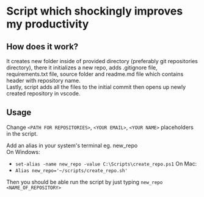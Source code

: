 # Script which shockingly improves my productivity
## How does it work?
It creates new folder inside of provided directory (preferably git repositories directory), there it initializes a new repo, adds .gitignore file, requirements.txt file, source folder and readme.md file which contains header with repository name.   
Lastly, script adds all the files to the initial commit then opens up newly created repository in vscode.
## Usage
Change `<PATH FOR REPOSITORIES>`, `<YOUR EMAIL>`, `<YOUR NAME>` placeholders in the script.  

Add an alias in your system's terminal eg. new_repo  
On Windows:
- `set-alias -name new_repo -value C:\Scripts\create_repo.ps1`
On Mac:
- `Alias new_repo='~/scripts/create_repo.sh'`

Then you should be able run the script by just typing `new_repo <NAME_OF_REPOSITORY>`  

